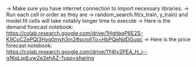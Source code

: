 -> Make sure you have internet connection to import necessary libraries.
-> Run each cell in order as they are
-> random_search.fit(x_train, y_train) and model.fit cells will take notably longer time to execute
-> Here is the demand forecast notebook: https://colab.research.google.com/drive/1HghbqP6E2S-K9CoCZePQI3Hvg0myh3m2#scrollTo=HbPQeNdDGuqc
-> Here is the price forecast notebook:
https://colab.research.google.com/drive/1Y4ty2PEA_H_i--g1KqLqdLyw2e2ehAZ-?usp=sharing
